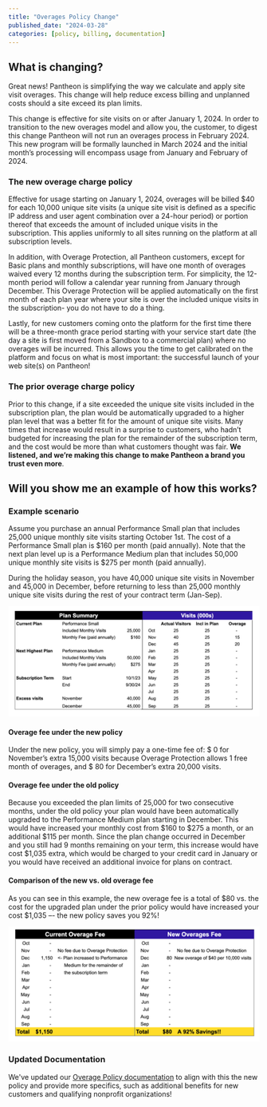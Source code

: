 ```yaml
---
title: "Overages Policy Change"
published_date: "2024-03-28"
categories: [policy, billing, documentation]
---
```

## What is changing?
Great news! Pantheon is simplifying the way we calculate and apply site visit overages. This change will help reduce excess billing and unplanned costs should a site exceed its plan limits.

This change is effective for site visits on or after January 1, 2024.  In order to transition to the new overages model and allow you, the customer, to digest this change Pantheon will not run an overages process in February 2024.  This new program will be formally launched in March 2024 and the initial month’s processing will encompass usage from January and February of 2024.  

### The new overage charge policy
Effective for usage starting on January 1, 2024, overages will be billed $40 for each 10,000 unique site visits (a unique site visit is defined as a specific IP address and user agent combination over a 24-hour period) or portion thereof that exceeds the amount of included unique visits in the subscription.  This applies uniformly to all sites running on the platform at all subscription levels.

In addition, with Overage Protection, all Pantheon customers, except for Basic plans and monthly subscriptions, will have one month of overages waived every 12 months during the subscription term.  For simplicity, the 12-month period will follow a calendar year running from January through December. This Overage Protection will be applied automatically on the first month of each plan year where your site is over the included unique visits in the subscription- you do not have to do a thing.

Lastly, for new customers coming onto the platform for the first time there will be a three-month grace period starting with your service start date (the day a site is first  moved from a Sandbox to a commercial plan) where no overages will be incurred.  This allows you the time to get calibrated on the platform and focus on what is most important: the successful launch of your web site(s) on Pantheon!

### The prior overage charge policy
Prior to this change, if a site exceeded the unique site visits included in the subscription plan, the plan would be automatically upgraded to a higher plan level that was a better fit for the amount of unique site visits. Many times that increase would result in a surprise to customers, who hadn’t budgeted for increasing the plan for the remainder of the subscription term, and the cost would be more than what customers thought was fair. **We listened, and we’re making this change to make Pantheon a brand you trust even more**.

## Will you show me an example of how this works?
### Example scenario
Assume you purchase an annual Performance Small plan that includes 25,000 unique monthly site visits starting October 1st. The cost of a Performance Small plan is $160 per month (paid annually).  Note that the next plan level up is a Performance Medium plan that includes 50,000 unique monthly site visits is $275 per month (paid annually).

During the holiday season, you have 40,000 unique site visits in November and 45,000 in December, before returning to less than 25,000 monthly unique site visits during the rest of your contract term (Jan-Sep).

![Dataset for example overage scenario](../images/example-scenario-plan-usage.png)

#### Overage fee under the new policy
Under the new policy, you will simply pay a one-time fee of:
$   0 	for November’s extra 15,000 visits because Overage Protection allows 1
free month of overages, and
$ 80 	for December’s extra 20,000 visits.


#### Overage fee under the old policy
Because you exceeded the plan limits of 25,000 for two consecutive months, under the old policy your plan would have been automatically upgraded to the Performance Medium plan starting in December. This would have increased your monthly cost from $160 to $275 a month, or an additional $115 per month. Since the plan change occurred in December and you still had 9 months remaining on your term, this increase would have cost $1,035 extra, which would be charged to your credit card in January or you would have received an additional invoice for plans on contract.

#### Comparison of the new vs. old overage fee
As you can see in this example, the new overage fee is a total of $80 vs. the cost for the upgraded plan under the prior policy would have increased your cost $1,035 –- the new policy saves you 92%!

![Chat comparing price difference between the old policy and new policy](../images/overages-comparison-new-and-old.png)

### Updated Documentation
We've updated our [Overage Policy documentation](/guides/account-mgmt/traffic/overages) to align with this the new policy and provide more specifics, such as additional benefits for new customers and qualifying nonprofit organizations!
